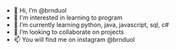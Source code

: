 - 👋 Hi, I’m @brnduol
- 👀 I'm interested in learning to program
- 🌱 I’m currently learning python, java, javascript, sql, c#
- 💞️ I’m looking to collaborate on projects
- 📫 You will find me on instagram @brnduol

<!---
bduardol/bduardol is a ✨ special ✨ repository because its `README.md` (this file) appears on your GitHub profile.
You can click the Preview link to take a look at your changes.
--->

